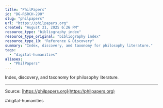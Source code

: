 ```yaml
---
title: "PhilPapers"
id: "DG-RSRCH-290"
slug: "philpapers"
url: "https://philpapers.org"
created: "August 31, 2025 6:26 PM"
resource_type: "bibliography index"
resource_type_original: "bibliography index"
resource_type_10: "Reference & Discovery"
summary: "Index, discovery, and taxonomy for philosophy literature."
tags:
  - "digital-humanities"
aliases:
  - "PhilPapers"
---
```


Index, discovery, and taxonomy for philosophy literature.

---

Source: [https://philpapers.org](https://philpapers.org)

#digital-humanities
